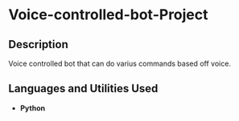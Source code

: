 <h1>Voice-controlled-bot-Project</h1>

<h2>Description</h2>
Voice controlled bot that can do varius commands based off voice.
<br />

<h2>Languages and Utilities Used</h2>

- <b>Python</b> 
